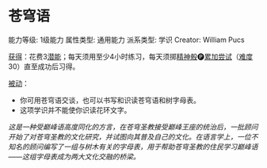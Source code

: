 # 苍穹语

能力等级: 1级能力
属性类型: 通用能力
派系类型: 学识
Creator: William Pucs

<aside>

[获得](https://www.notion.so/1b3d619a067b8027ba38e2c1caf9d84b?pvs=21)：花费3[潜能](https://www.notion.so/1b3d619a067b80c2bdb4c721adc30021?pvs=21)；每天须用至少4小时练习，每天须掷[精神骰](https://www.notion.so/1b3d619a067b80a8a9ffef3e0057db9d?pvs=21)🅟[累加尝试](https://www.notion.so/1b3d619a067b803aa44aee27ccd6ce77?pvs=21)（[难度](https://www.notion.so/1b3d619a067b80fbbc95dc0c033f5e3c?pvs=21)30）直至成功后习得。

</aside>

<aside>

[被动](https://www.notion.so/1b3d619a067b8041a000ebc294fff708?pvs=21)：

- 你可用苍穹语交谈，也可以书写和识读苍穹语和树字母表。
- 这项学识并不能使你识读花环文字。
</aside>

*这是一种受巅峰语高度同化的方言，在苍穹圣教接受巅峰王座的统治后，一批顾问开始了对苍穹圣教的文化研究，并试图向其普及自己的文化。在语言学上，一位不知名的顾问编写了一组与树木有关的字母表，用于帮助苍穹圣教的住民学习巅峰语——这组字母表成为两大文化交融的桥梁。*